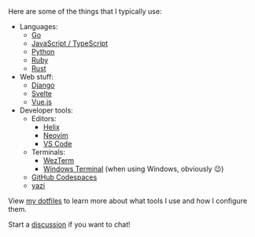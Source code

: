 Here are some of the things that I typically use:

* Languages:
  * [Go](https://go.dev/)
  * [JavaScript / TypeScript](https://nodejs.org/)
  * [Python](https://www.python.org/)
  * [Ruby](https://www.ruby-lang.org/)
  * [Rust](https://www.rust-lang.org/)
* Web stuff:
  * [Django](https://www.djangoproject.com/)
  * [Svelte](https://svelte.dev/)
  * [Vue.js](https://vuejs.org/)
* Developer tools:
  * Editors:
    * [Helix](https://helix-editor.com/)
    * [Neovim](https://neovim.io/)
    * [VS Code](https://code.visualstudio.com/)
  * Terminals:
    * [WezTerm](https://wezterm.org/)
    * [Windows Terminal](https://aka.ms/terminal) (when using Windows, obviously :wink:)
  * [GitHub Codespaces](https://github.com/features/codespaces)
  * [yazi](https://github.com/sxyazi/yazi)

View [my dotfiles][dotfiles] to learn more about what tools I use and how I configure them.

Start a [discussion](https://github.com/spenserblack/spenserblack/discussions) if you want to chat!

[dotfiles]: https://github.com/spenserblack/dotfiles
